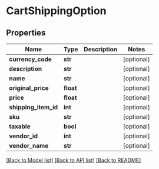 # CartShippingOption

## Properties
Name | Type | Description | Notes
------------ | ------------- | ------------- | -------------
**currency_code** | **str** |  | [optional] 
**description** | **str** |  | [optional] 
**name** | **str** |  | [optional] 
**original_price** | **float** |  | [optional] 
**price** | **float** |  | [optional] 
**shipping_item_id** | **int** |  | [optional] 
**sku** | **str** |  | [optional] 
**taxable** | **bool** |  | [optional] 
**vendor_id** | **int** |  | [optional] 
**vendor_name** | **str** |  | [optional] 

[[Back to Model list]](../README.md#documentation-for-models) [[Back to API list]](../README.md#documentation-for-api-endpoints) [[Back to README]](../README.md)


